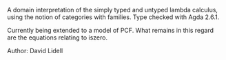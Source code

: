 A domain interpretation of the simply typed and untyped lambda calculus, using the notion of categories with families. Type checked with Agda 2.6.1.

Currently being extended to a model of PCF. What remains in this regard are the equations relating to iszero.

Author: David Lidell
